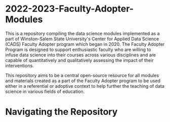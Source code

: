 # 2022-2023-Faculty-Adopter-Modules
This is a repository compiling the data science modules implemented as a part of Winston-Salem State University's Center for Applied Data Science (CADS) Faculty Adopter program which began in 2020. The Faculty Adopter Program is designed to support enthusiastic faculty who are willing to infuse data science into their courses across various disciplines and are capable of quantitatively and qualitatively assessing the impact of their interventions.

This repository aims to be a central open-source resource for all modules and materials created as a part of the Faculty Adopter program to be used either in a referential or adoptive context to help further the teaching of data science in various fields of education.

# Navigating the Repository
